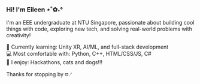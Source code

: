 ### Hi! I'm Eileen ⋆˚✿˖°

I'm an EEE undergraduate at NTU Singapore, passionate about building cool things with code, exploring new tech, and solving real-world problems with creativity!

🌱 Currently learning: Unity XR, AI/ML, and full-stack development  
💻 Most comfortable with: Python, C++, HTML/CSS/JS, C#  
🌈 I enjoy: Hackathons, cats and dogs!!!

Thanks for stopping by 𖹭.ᐟ
